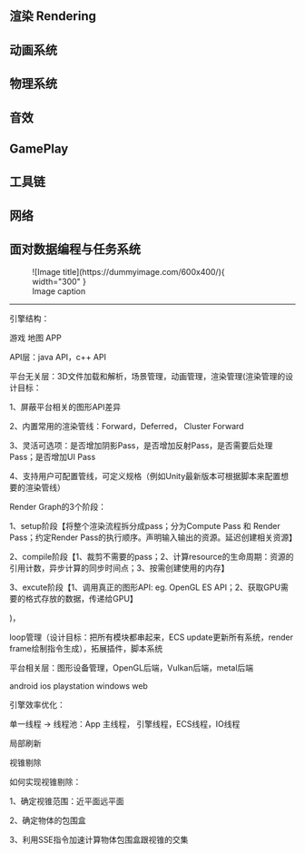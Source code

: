 ## 渲染 Rendering

## 动画系统
## 物理系统
## 音效
## GamePlay
## 工具链
## 网络
## 面对数据编程与任务系统

<figure markdown>
  ![Image title](https://dummyimage.com/600x400/){ width="300" }
  <figcaption>Image caption</figcaption>
</figure>

---
引擎结构：

游戏 地图 APP

API层：java API，c++ API

平台无关层：3D文件加载和解析，场景管理，动画管理，渲染管理(渲染管理的设计目标：

1、屏蔽平台相关的图形API差异

2、内置常用的渲染管线：Forward，Deferred， Cluster Forward

3、灵活可选项：是否增加阴影Pass，是否增加反射Pass，是否需要后处理Pass；是否增加UI Pass

4、支持用户可配置管线，可定义规格（例如Unity最新版本可根据脚本来配置想要的渲染管线）

Render Graph的3个阶段：

1、setup阶段【将整个渲染流程拆分成pass；分为Compute Pass 和 Render Pass；约定Render Pass的执行顺序。声明输入输出的资源。延迟创建相关资源】

2、compile阶段【1、裁剪不需要的pass；2、计算resource的生命周期：资源的引用计数，异步计算的同步时间点；3、按需创建使用的内存】

3、excute阶段【1、调用真正的图形API: eg. OpenGL ES API；2、获取GPU需要的格式存放的数据，传递给GPU】

)，

loop管理（设计目标：把所有模块都串起来，ECS update更新所有系统，render frame绘制指令生成），拓展插件，脚本系统

平台相关层：图形设备管理，OpenGL后端，Vulkan后端，metal后端

android ios playstation windows web

引擎效率优化：

单一线程 -> 线程池：App 主线程， 引擎线程，ECS线程，IO线程

局部刷新

视锥剔除

如何实现视锥剔除：

1、确定视锥范围：近平面远平面

2、确定物体的包围盒

3、利用SSE指令加速计算物体包围盒跟视锥的交集



